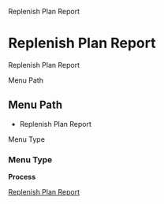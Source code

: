 
Replenish Plan Report
# Replenish Plan Report


Replenish Plan Report

Menu Path
## Menu Path



- Replenish Plan Report

Menu Type
### Menu Type

**Process**


[Replenish Plan Report](../../functional-guide/process/process-replenishplan.md)